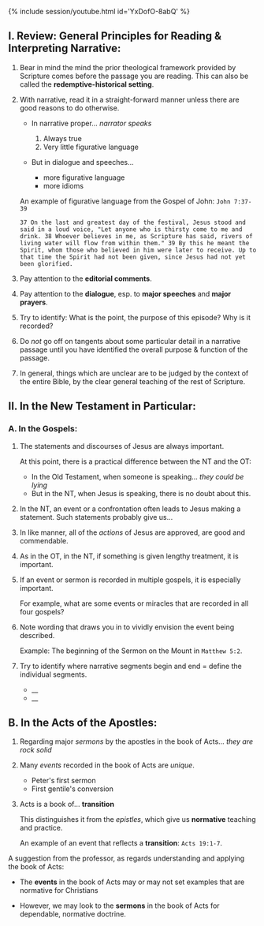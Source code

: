 
{% include session/youtube.html id='YxDofO-8abQ' %}

## I. Review: General Principles for Reading & Interpreting Narrative:

1. Bear in mind the mind the prior theological framework provided by Scripture comes before the passage you are reading. This can also be called the **redemptive-historical setting**.

2. With narrative, read it in a straight-forward manner unless there are good reasons to do otherwise.

   - In narrative proper… _narrator speaks_
     1. Always true
     2. Very little figurative language

   - But in dialogue and speeches…
     - more figurative language
     - more idioms

   An example of figurative language from the Gospel of John: `John 7:37-39`

       37 On the last and greatest day of the festival, Jesus stood and said in a loud voice, "Let anyone who is thirsty come to me and drink. 38 Whoever believes in me, as Scripture has said, rivers of living water will flow from within them." 39 By this he meant the Spirit, whom those who believed in him were later to receive. Up to that time the Spirit had not been given, since Jesus had not yet been glorified.

3. Pay attention to the **editorial comments**.

4. Pay attention to the **dialogue**, esp. to **major speeches** and **major prayers**.

5. Try to identify: What is the point, the purpose of this episode? Why is it recorded?

6. Do _not_ go off on tangents about some particular detail in a narrative passage until you have identified the overall purpose & function of the passage.

7. In general, things which are unclear are to be judged by the context of the entire Bible, by the clear general teaching of the rest of Scripture.

## II. In the New Testament in Particular:

### A. In the Gospels:

1. The statements and discourses of Jesus are always important.

   At this point, there is a practical difference between the NT and the OT:

   - In the Old Testament, when someone is speaking… _they could be lying_
   - But in the NT, when Jesus is speaking, there is no doubt about this.

2. In the NT, an event or a confrontation often leads to Jesus making a statement. Such statements probably give us…

3. In like manner, all of the _actions_ of Jesus are approved, are good and commendable.

4. As in the OT, in the NT, if something is given lengthy treatment, it is important.

5. If an event or sermon is recorded in multiple gospels, it is especially important.

   For example, what are some events or miracles that are recorded in all four gospels?

6. Note wording that draws you in to vividly envision the event being described.

   Example: The beginning of the Sermon on the Mount in `Matthew 5:2`.

7. Try to identify where narrative segments begin and end = define the individual segments.
   - __
   - __

## B. In the Acts of the Apostles:

1. Regarding major *sermons* by the apostles in the book of Acts… _they are rock solid_

2. Many *events* recorded in the book of Acts are *unique*.

   - Peter's first sermon
   - First gentile's conversion

3. Acts is a book of… **transition**

   This distinguishes it from the _epistles_, which give us **normative** teaching and practice.

   An example of an event that reflects a **transition**: `Acts 19:1-7`.

A suggestion from the professor, as regards understanding and applying the book of Acts:

   - The __events__ in the book of Acts may or may not set examples that are normative for Christians

   - However, we may look to the __sermons__ in the book of Acts for dependable, normative doctrine.
